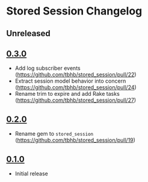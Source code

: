 # Stored Session Changelog

## Unreleased

## [0.3.0](https://github.com/tbhb/stored_session/releases/tag/v0.3.0)

- Add log subscriber events (<https://github.com/tbhb/stored_session/pull/22>)
- Extract session model behavior into concern (<https://github.com/tbhb/stored_session/pull/24>)
- Rename trim to expire and add Rake tasks (<https://github.com/tbhb/stored_session/pull/27>)

## [0.2.0](https://github.com/tbhb/stored_session/releases/tag/v0.2.0)

- Rename gem to `stored_session` (<https://github.com/tbhb/stored_session/pull/19>)

## [0.1.0](https://github.com/tbhb/stored_session/releases/tag/v0.1.0)

- Initial release
